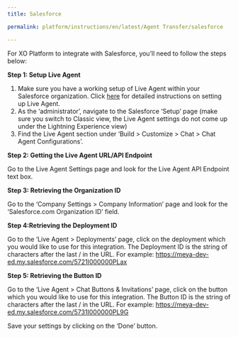 ```yaml
---
title: Salesforce

permalink: platform/instructions/en/latest/Agent Transfer/salesforce

---
```

For XO Platform to integrate with Salesforce, you’ll need to follow the steps below:

<container>

**Step 1: Setup Live Agent**

1. Make sure you have a working setup of Live Agent within your Salesforce organization. Click [here](https://help.salesforce.com/s/articleView?language=en_US&id=live_agent_intro.htm) for detailed instructions on setting up Live Agent.
2. As the ‘administrator’, navigate to the Salesforce ‘Setup’ page (make sure you switch to Classic view, the Live Agent settings do not come up under the Lightning Experience view)
3. Find the Live Agent section under ‘Build > Customize > Chat > Chat Agent Configurations’.

</container>

<container>

**Step 2: Getting the Live Agent URL/API Endpoint**

Go to the Live Agent Settings page and look for the Live Agent API Endpoint text box.

</container>

<container>
 
**Step 3: Retrieving the Organization ID**
 
Go to the ‘Company Settings > Company Information’ page and look for the ‘Salesforce.com Organization ID’ field.

</container>

<container>
 
**Step 4:Retrieving the Deployment ID**
 
Go to the ‘Live Agent > Deployments’ page, click on the deployment which you would like to use for this integration. The Deployment ID is the string of characters after the last / in the URL. For example: https://meya-dev-ed.my.salesforce.com/5721I000000PLax

</container>

<container>
 
**Step 5: Retrieving the Button ID**
 
Go to the ‘Live Agent > Chat Buttons & Invitations’ page, click on the button which you would like to use for this integration. The Button ID is the string of characters after the last / in the URL. For example: https://meya-dev-ed.my.salesforce.com/5731I000000PL9G

Save your settings by clicking on the ‘Done’ button.

</container>


